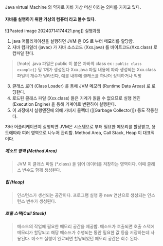 Java virtual Machine 의 약자로 자바 가상 머신 이라는 의미를 가지고 있다.

#### 자바를 실행하기 위한 가상의 컴퓨터 라고 볼수 있다.
![[Pasted image 20240714174421.png]]
실행과정

1. java 어플리케이션을 실행하면 JVM 은 OS 로 부터 메모리를 할당함.
2. 자바 컴파일러 (javac) 가 자바 소스코드 (Xxx.java) 를 바이트코드(Xxx.class) 로 컴파일 한다. 
> [!note] .java 파일은 public 이 붙은 자바의 class  ex : ``public class example{}``  당 1개가 생성된다 Xxx.java 파일 내용에 따라 생성되는 Xxx.class 파일의 개수가 달라진다, 예를 내부에 클래스를 하나더 정의하거나 익명




3.  클래스 로더 (Class Loader) 를 통해 JVM 메모리 (Runtime Data Areas) 로 로딩한다.
4. 로드된 클래스 파일 (Xxx.class) 들은 기계가 읽을 수 없으므로 실행 엔진 (Execution Engine) 을 통해 기계어로 변환하여 실행한다.
5. 이 과정에서 실행엔진에 의해 가비지 콜렉터 ([[Garbage Collector]]) 등도 작동한다.

자바 어플리케이션이 실행되면 JVM은 시스템으로 부터 필요한 메모리를 할당받고, 용도에따라 여러 영역으로 나누어 관리함. Method Area, Call Stack, Heap 이 대표적이다.

##### 메소드 영역 (Method Area)
>JVM 이 클래스 파일 (\*.class)  을 읽어 데이터를 저장하는 영역이다.
>이때 클래스 변수도 함께 생성된다.


##### 힙 (Heap)
>인스턴스가 생선되는 공간이다. 프로그램 실행 중 new 연산으로 생성되는 인스턴스 변수가 생성된다.

##### 호출 스택(Call Stack)
>메소드의 작업에 필요한 메모리 공간을 제공함. 메소드가 호출되면 호출 스택에 메모리가 할당되고 해당 메소드가 수행되는 동안 필요한 값 등을 저장하는데 사용된다. 메소드 실행이 완료되면 할당되었던 메모리 공간은 회수 된다.
